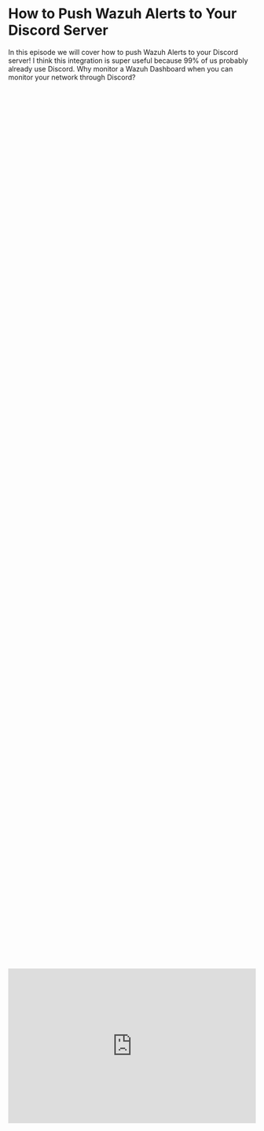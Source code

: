# How to Push Wazuh Alerts to Your Discord Server

In this episode we will cover how to push Wazuh Alerts to your Discord server! I think this integration is super useful because 99% of us probably already use Discord. Why monitor a Wazuh Dashboard when you can monitor your network through Discord? 


<div style="display: flex; justify-content: center; align-items: center; height: 100%;">
    <iframe width="560" height="315" src="https://www.youtube.com/embed/NcXIl3VsHHY?si=BahQXNm_w4iKsuR7" frameborder="0" allow="accelerometer; autoplay; clipboard-write; encrypted-media; gyroscope; picture-in-picture" allowfullscreen></iframe>
</div>

## Example of Discord Alerts

Here is an example of what we are going to do in this episode: 

<a href="/images/EP19_wazuhdiscordalerts/Still 2025-02-03 110900_1.1.1.png" class="image-expand">
    <img src="/images/EP19_wazuhdiscordalerts/Still 2025-02-03 110900_1.1.1.png" alt="Description of your image">
</a>

## Create a Discord Webhook

1. Open Discord.
2. Go to the server you want to use to monitor Wazuh.
3. Create a text channel.

<a href="/images/EP19_wazuhdiscordalerts/Still 2025-02-03 110900_1.3.1.png" class="image-expand">
    <img src="/images/EP19_wazuhdiscordalerts/Still 2025-02-03 110900_1.3.1.png" alt="Description of your image">
</a>

1. <kbd>right click</kbd> on your server
2. Go to server settings.
3. Select the integrations page.

<a href="/images/EP19_wazuhdiscordalerts/Still 2025-02-03 110900_1.3.2.png" class="image-expand">
    <img src="/images/EP19_wazuhdiscordalerts/Still 2025-02-03 110900_1.3.2.png" alt="Description of your image">
</a>

Click on Create a webhook. 

<a href="/images/EP19_wazuhdiscordalerts/Still 2025-02-03 110900_1.3.3.png" class="image-expand">
    <img src="/images/EP19_wazuhdiscordalerts/Still 2025-02-03 110900_1.3.3.png" alt="Description of your image">
</a>

1. Click New Webhook.
2. Name your webhook but to something like WazuhAlerts.
3. Select the text channel for your Wazuh alerts we created a second ago. 
4. Copy the Webhook to a notepad, we will paste it in a configuration file in a minute. 

<a href="/images/EP19_wazuhdiscordalerts/Still 2025-02-03 110900_1.3.4.png" class="image-expand">
    <img src="/images/EP19_wazuhdiscordalerts/Still 2025-02-03 110900_1.3.4.png" alt="Description of your image">
</a>

## Configure Wazuh's Dashboard Integration settings

Login to your Wazuh dashboard and go to the following location:

(Server Manangement / Settings)

<a href="/images/EP19_wazuhdiscordalerts/Still 2025-02-03 110900_1.3.5.png" class="image-expand">
    <img src="/images/EP19_wazuhdiscordalerts/Still 2025-02-03 110900_1.3.5.png" alt="Description of your image">
</a>

On the top right click (edit configuration)

<a href="/images/EP19_wazuhdiscordalerts/Still 2025-02-03 110900_1.3.6.png" class="image-expand">
    <img src="/images/EP19_wazuhdiscordalerts/Still 2025-02-03 110900_1.3.6.png" alt="Description of your image">
</a>

We are going to paste the following code BELOW the tags ``<global> </global>``

```
 <integration>
     <name>custom-discord</name>
     <hook_url>https://discord.com/api/webhooks/XXXXXXXXXXX</hook_url>
     <alert_format>json</alert_format>
 </integration>
```
Then paste your Discords Webhook in the ``<hook_url> </hook_url>`` tags.

<a href="/images/EP19_wazuhdiscordalerts/Still 2025-02-03 110900_1.3.7.png" class="image-expand">
    <img src="/images/EP19_wazuhdiscordalerts/Still 2025-02-03 110900_1.3.7.png" alt="Description of your image">
</a>

1. Click Save.
2. Restart Manager.

<a href="/images/EP19_wazuhdiscordalerts/Still 2025-02-03 110900_1.3.8.png" class="image-expand">
    <img src="/images/EP19_wazuhdiscordalerts/Still 2025-02-03 110900_1.3.8.png" alt="Description of your image">
</a>

## SSH into your Wazuh Dashboard Machine

Next we need to SSH into your Wazuh Dashboard Machine/VM (etc.) to configure the following settings. 

```
ssh username@ip_address
```

<a href="/images/EP19_wazuhdiscordalerts/Still 2025-02-03 110900_1.3.9.png" class="image-expand">
    <img src="/images/EP19_wazuhdiscordalerts/Still 2025-02-03 110900_1.3.9.png" alt="Description of your image">
</a>

After you login perform the following commands:

```
sudo su
```

then go to the config section for integrations: 
```
cd /var/ossec/integrations
```

We can use the following command to see a list of files in there
```
ls -l
```

We need to grab the following discord integrations for this custom Discord notifications here:

```
wget https://raw.githubusercontent.com/maikroservice/wazuh-integrations/main/discord/custom-discord
```
and
```
wget https://raw.githubusercontent.com/maikroservice/wazuh-integrations/main/discord/custom-discord.py
```

<a href="/images/EP19_wazuhdiscordalerts/Still 2025-02-03 110900_1.3.10.png" class="image-expand">
    <img src="/images/EP19_wazuhdiscordalerts/Still 2025-02-03 110900_1.3.10.png" alt="Description of your image">
</a>

We can then verify they are downloaded. We can also see they are white because they don't have the proper permissions yet. 
```
ls -l
```

Then we need to ensure they have the proper permissions to execute:
```
sudo chmod 750 /var/ossec/integrations/custom-*
sudo chown root:wazuh /var/ossec/integrations/custom-*
```

Now we can verify they are correct one more time (and that they have turned green instead of white becuase they have the right perms now.)
```
ls -l
```

<a href="/images/EP19_wazuhdiscordalerts/Still 2025-02-03 114021_1.3.11.png" class="image-expand">
    <img src="/images/EP19_wazuhdiscordalerts/Still 2025-02-03 114021_1.3.11.png" alt="Description of your image">
</a>

Now because this is a python script we need to install the proper pip:
(You may get a "Running as pip as the root user..." error but its fine, do not worry about it.)
```
# debian / ubuntu
sudo apt-get install python3-pip
pip3 install requests
```

<a href="/images/EP19_wazuhdiscordalerts/Still 2025-02-03 110900_1.4.1.png" class="image-expand">
    <img src="/images/EP19_wazuhdiscordalerts/Still 2025-02-03 110900_1.4.1.png" alt="Description of your image">
</a>

Lastly, we need to restart Wazuhs controls:

```
/var/ossec/bin/wazuh-control restart
```
<a href="/images/EP19_wazuhdiscordalerts/Still 2025-02-03 110900_1.3.12.png" class="image-expand">
    <img src="/images/EP19_wazuhdiscordalerts/Still 2025-02-03 110900_1.3.12.png" alt="Description of your image">
</a>

....

<a href="/images/EP19_wazuhdiscordalerts/Still 2025-02-03 110900_1.3.11.png" class="image-expand">
    <img src="/images/EP19_wazuhdiscordalerts/Still 2025-02-03 110900_1.3.11.png" alt="Description of your image">
</a>

## Verify Discord Alerts

Next we can go to our Discord channel and see the service restarted with a confirmation alert:

<a href="/images/EP19_wazuhdiscordalerts/Still 2025-02-03 110900_1.4.3.png" class="image-expand">
    <img src="/images/EP19_wazuhdiscordalerts/Still 2025-02-03 110900_1.4.3.png" alt="Description of your image">
</a>

I am going to attempt to SSH into one of our Machines with the Wazuh Agent installed and type the wrong password to mimic failed login attempts from a malicious actor.

We will see that we get notified in Discord for these failed attempts within just a few seconds. 

<a href="/images/EP19_wazuhdiscordalerts/Still 2025-02-03 110900_1.5.1.png" class="image-expand">
    <img src="/images/EP19_wazuhdiscordalerts/Still 2025-02-03 110900_1.5.1.png" alt="Description of your image">
</a>

## Conclusion

That is it! I hope you guys enjoyed, if you would like to learn more please see the links down below. 

[How to setup Discord Webhooks](https://support.discord.com/hc/en-us/articles/228383668-Intro-to-Webhooks)

[Wazuh external integration configurations](https://documentation.wazuh.com/current/user-manual/manager/integration-with-external-apis.html)

## Follow Us on Social Media

[YouTube](https://www.youtube.com/@learntohomelab)

[Discord](https://discord.gg/6MsHSJWZpH)

[Patreon](https://www.patreon.com/c/learntohomelab)

[Reddit](https://www.reddit.com/r/learntohomelab/)

[Rumble](https://rumble.com/c/c-7585051)